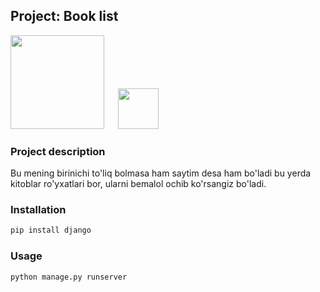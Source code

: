 ## Project: Book list



<img src="https://www.djangoproject.com/m/img/logos/django-logo-negative.png" width="150">
&emsp;
<img src="https://upload.wikimedia.org/wikipedia/commons/thumb/c/c3/Python-logo-notext.svg/1200px-Python-logo-notext.svg.png" width="65">

### Project description

Bu mening birinichi to'liq bolmasa ham saytim desa ham bo'ladi bu yerda kitoblar ro'yxatlari bor, ularni bemalol ochib ko'rsangiz bo'ladi.

### Installation

```bash or another
pip install django
```
### Usage

```bash or another
python manage.py runserver
```
